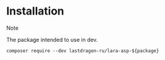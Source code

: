 # Installation

> [!NOTE]
>
> The package intended to use in dev.

```shell
composer require --dev lastdragon-ru/lara-asp-${package}
```
